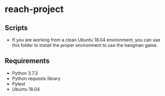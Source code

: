 # reach-project

## Scripts
* If you are working from a clean Ubuntu 18.04 environment, you can use this folder to install the proper environment to use the hangman game.

## Requirements
* Python 3.7.3
* Python requests library 
* Pytest
* Ubuntu 18.04
